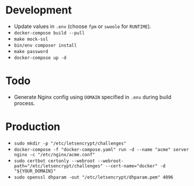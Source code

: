 # Development

- Update values in `.env` (choose `fpm` or `swoole` for `RUNTIME`).
- `docker-compose build --pull`
- `make mock-ssl`
- `bin/env composer install`
- `make password`
- `docker-compose up -d`

# Todo

- Generate Nginx config using `DOMAIN` specified in `.env` during build process.

# Production

- `sudo mkdir -p "/etc/letsencrypt/challenges"`
- `docker-compose -f "docker-compose.yaml" run -d --name "acme" server nginx -c "/etc/nginx/acme.conf"`
- `sudo certbot certonly --webroot --webroot-path="/etc/letsencrypt/challenges" --cert-name="docker" -d "${YOUR_DOMAIN}"`
- `sudo openssl dhparam -out "/etc/letsencrypt/dhparam.pem" 4096`
